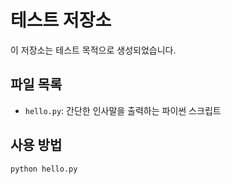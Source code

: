 # 테스트 저장소

이 저장소는 테스트 목적으로 생성되었습니다.

## 파일 목록

- `hello.py`: 간단한 인사말을 출력하는 파이썬 스크립트

## 사용 방법

```bash
python hello.py
```